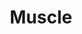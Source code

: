 ---
title: Muscle
summary: "Exactly what it says on the tin. Choose a *Weapon* (d8), *Strength* (d8), 1 feat, and some plain clothing."
bookHidden: True
---
